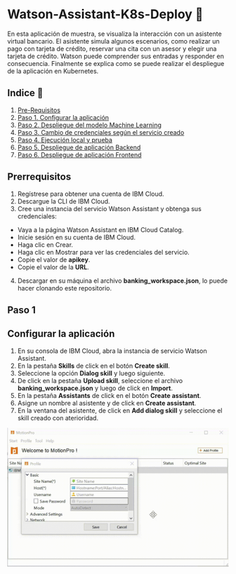 # Watson-Assistant-K8s-Deploy :rocket:
En esta aplicación de muestra, se visualiza la interacción con un asistente virtual bancario. El asistente simula algunos escenarios, como realizar un pago con tarjeta de crédito, reservar una cita con un asesor y elegir una tarjeta de crédito. Watson puede comprender sus entradas y responder en consecuencia.
Finalmente se explica como se puede realizar el despliegue de la aplicación en Kubernetes.

## Indice  :book:
1. [Pre-Requisitos](#Pre-Requisitos)
2. [Paso 1. Configurar la aplicación](#Paso-1)
3. [Paso 2. Despliegue del modelo Machine Learning](#Paso-2)
4. [Paso 3. Cambio de credenciales según el servicio creado](#Paso-3)
5. [Paso 4. Ejecución local y prueba](#Paso-4)
6. [Paso 5. Despliegue de aplicación Backend](#Paso-5)
7. [Paso 6. Despliegue de aplicación Frontend](#Paso-6)

## Prerrequisitos

1. Regístrese para obtener una cuenta de IBM Cloud.
2. Descargue la CLI de IBM Cloud.
3. Cree una instancia del servicio Watson Assistant y obtenga sus credenciales:
+ Vaya a la página Watson Assistant en IBM Cloud Catalog.
+ Inicie sesión en su cuenta de IBM Cloud.
+ Haga clic en Crear.
+ Haga clic en Mostrar para ver las credenciales del servicio.
+ Copie el valor de **apikey**. 
+ Copie el valor de la **URL**.
4. Descargar en su máquina el archivo **banking_workspace.json**, lo puede hacer clonando este repositorio.

## Paso 1
## Configurar la aplicación
1. En su consola de IBM Cloud, abra la instancia de servicio Watson Assistant.
2. En la pestaña **Skills** de click en el botón **Create skill**.
3. Seleccione la opción **Dialog skill** y luego siguiente.
4. De click en la pestaña **Upload skill**, seleccione el archivo **banking_workspace.json** y luego de click en **Import**.
5. En la pestaña **Assistants** de click en el botón **Create assistant**.
6. Asigne un nombre al asistente y de click en **Create assistant**.
7. En la ventana del asistente, de click en **Add dialog skill** y seleccione el skill creado con aterioridad.
<p align="center"><img width="600" src="https://github.com/emeloibmco/IBM-Cloud-Monitoring-Windows-Agent-VM/blob/main/windowssysdig/Paso1.gif"></p>
